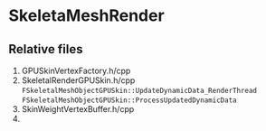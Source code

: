 # SkeletaMeshRender

## Relative files
1. GPUSkinVertexFactory.h/cpp
2. SkeletalRenderGPUSkin.h/cpp  
	`FSkeletalMeshObjectGPUSkin::UpdateDynamicData_RenderThread` 
	`FSkeletalMeshObjectGPUSkin::ProcessUpdatedDynamicData`
3. SkinWeightVertexBuffer.h/cpp
4. 